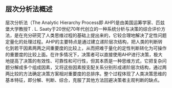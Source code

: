 ## 层次分析法概述

层次分析法（The Analytic Hierarchy Process即 AHP)是由美国运筹学家、匹兹堡大学教授T . L. Saaty于20世纪70年代创立的一种系统分析与决策的综合评价方法，是在充分研究了人类思维过程的基础上提出来的，它较合理地解决了定性问题定量化的处理过程。AHP的主要特点是通过建立递阶层次结构，把人类的判断转化到若干因素两两之间重要度的比较上，从而把难于量化的定性判断转化为可操作的重要度的比较上面。在许多情况下，决策者可以直接使用AHP进行决策，极大地提高了决策的有效性、可靠性和可行性，但其本质是一种思维方式，它把复杂问题分解成多个组成因素，又将这些因素按支配关系分别形成递阶层次结构，通过两两比较的方法确定决策方案相对重要度的总排序。整个过程体现了人类决策思维的基本特征，即分解、判断、综合，克服了其他方法回避决策者主观判断的缺点。
